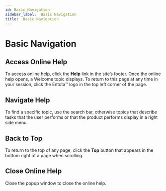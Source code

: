 ```yaml
---
id: Basic_Navigation
sidebar_label:  Basic Navigation
title:  Basic Navigation
---
```


# Basic Navigation

## Access Online Help

To access online help, click the **Help** link in the site’s footer.
Once the online help opens, a Welcome topic displays. To return to this
page at any time in your session, click the Entota™ logo in the top left
corner of the page.

## Navigate Help

To find a specific topic, use the search bar, otherwise topics that
describe tasks that the user performs or that the product performs
display in a right side menu.

## Back to Top

To return to the top of any page, click the **Top** button that appears
in the bottom right of a page when scrolling.

## Close Online Help

Close the popup window to close the online help.
